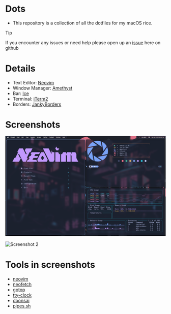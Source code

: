 # Dots

- This repository is a collection of all the dotfiles for my macOS rice.

> [!TIP]
> If you encounter any issues or need help please open up an [issue](https://github.com/NotAriRay/dotfiles/issues) here on github

# Details

- Text Editor: [Neovim](https://neovim.io)
- Window Manager: [Amethyst](https://ianyh.com/amethyst/)
- Bar: [Ice](https://github.com/jordanbaird/Ice)
- Terminal: [iTerm2](https://iterm2.com)
- Borders: [JankyBorders](https://github.com/FelixKratz/JankyBorders)


# Screenshots

![Screenshot 1](/Screenshots/SS1.png)

![Screenshot 2](/Screenshots/SS2.png)

# Tools in screenshots

- [neovim](https://neovim.io)
- [neofetch](https://github.com/dylanaraps/neofetch)
- [gotop](https://github.com/cjbassi/gotop)
- [tty-clock](https://github.com/xorg62/tty-clock)
- [cbonsai](https://gitlab.com/jallbrit/cbonsai/)
- [pipes.sh](https://github.com/pipeseroni/pipes.sh)

